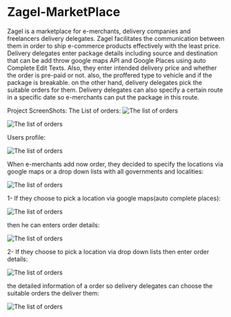 # Zagel-MarketPlace

Zagel is a marketplace for e-merchants, delivery companies and freelancers delivery delegates. Zagel facilitates the communication
between them in order to ship e-commerce products effectively with the least price. Delivery delegates enter package details including source and destination
that can be add throw google maps API and Google Places using auto Complete Edit Texts. Also, they enter intended delivery price and whether the order is pre-paid or not.
also, the proffered type to vehicle and if the package is breakable.
on the other hand, delivery delegates pick the suitable orders for them. 
Delivery delegates can also specify a certain route in a specific date so e-merchants can put the package in this route.

Project ScreenShots:
The List of orders:
![](ProjectScreenShoots/Zagel1.jpg?raw=true "The list of orders")



![](ProjectScreenShoots/Zagel2.jpg?raw=true "The list of orders")



Users profile:

![](ProjectScreenShoots/Zagel3.jpg?raw=true "The list of orders")

When e-merchants add now order, they decided to specify the locations via google maps or a drop down lists with all governments and localities:


![](ProjectScreenShoots/Zagel4.jpg?raw=true "The list of orders")

1- If they choose to pick a location via google maps(auto complete places):


![](ProjectScreenShoots/Zagel5.jpg?raw=true "The list of orders")


then he can enters order details:

![](ProjectScreenShoots/Zagel6.jpg?raw=true "The list of orders")

 
2- If they choose to pick a location  via drop down lists then enter order details:

![](ProjectScreenShoots/Zagel7.jpg?raw=true "The list of orders")


the detailed information of a order so delivery delegates can choose the suitable orders the deliver them:

![](ProjectScreenShoots/Zagel8.jpg?raw=true "The list of orders")


